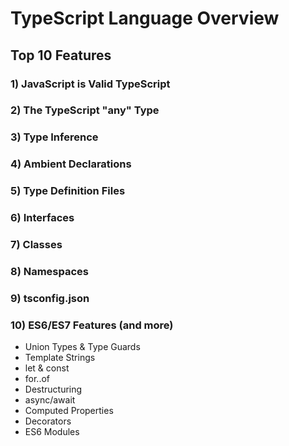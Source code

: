 
# TypeScript Language Overview

## Top 10 Features

### 1) JavaScript is Valid TypeScript

### 2) The TypeScript "any" Type

### 3) Type Inference

### 4) Ambient Declarations

### 5) Type Definition Files

### 6) Interfaces

### 7) Classes

### 8) Namespaces

### 9) tsconfig.json

### 10) ES6/ES7 Features (and more)

* Union Types & Type Guards
* Template Strings
* let & const
* for..of
* Destructuring
* async/await
* Computed Properties
* Decorators
* ES6 Modules
